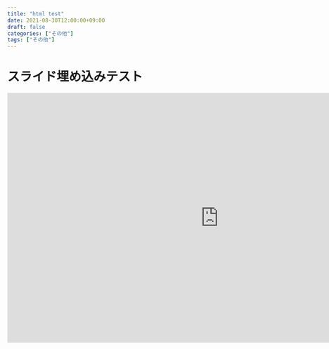 ```yaml
---
title: "html test"
date: 2021-08-30T12:00:00+09:00
draft: false
categories: ["その他"]
tags: ["その他"]
---
```


# スライド埋め込みテスト

<iframe src="https://docs.google.com/presentation/d/e/2PACX-1vT9I70tXBaVusMFW90Ufuduw-cB4vZ405b4BPndT4O6-02nAEQ63SqceKkiTgxlrgqjZGtMOdBBjtM6/embed?start=false&loop=false&delayms=3000" frameborder="0" width="960" height="569" allowfullscreen="true" mozallowfullscreen="true" webkitallowfullscreen="true"></iframe>

